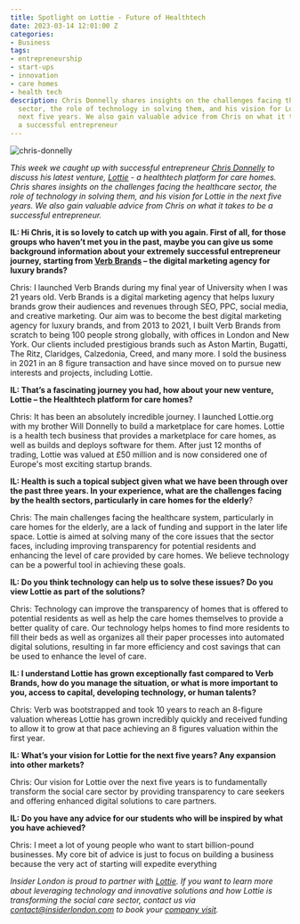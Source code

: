 ```yaml
---
title: Spotlight on Lottie - Future of Healthtech
date: 2023-03-14 12:01:00 Z
categories:
- Business
tags:
- entrepreneurship
- start-ups
- innovation
- care homes
- health tech
description: Chris Donnelly shares insights on the challenges facing the healthcare
  sector, the role of technology in solving them, and his vision for Lottie in the
  next five years. We also gain valuable advice from Chris on what it takes to be
  a successful entrepreneur
---
```


![chris-donnelly](/uploads/IMG-20230314-WA0000.jpg)

*This week we caught up with successful entrepreneur [Chris Donnelly](https://www.linkedin.com/in/donnellychris) to discuss his latest venture, [Lottie](https://lottie.org/) - a healthtech platform for care homes. Chris shares insights on the challenges facing the healthcare sector, the role of technology in solving them, and his vision for Lottie in the next five years. We also gain valuable advice from Chris on what it takes to be a successful entrepreneur.*


**IL: Hi Chris, it is so lovely to catch up with you again. First of all, for those groups who haven’t met you in the past, maybe you can give us some background information about your extremely successful entrepreneur journey, starting from [Verb Brands](https://verbbrands.com/) – the digital marketing agency for luxury brands?**

Chris: I launched Verb Brands during my final year of University when I was 21 years old. Verb Brands is a digital marketing agency that helps luxury brands grow their audiences and revenues through SEO, PPC, social media, and creative marketing. Our aim was to become the best digital marketing agency for luxury brands, and from 2013 to 2021, I built Verb Brands from scratch to being 100 people strong globally, with offices in London and New York. Our clients included prestigious brands such as Aston Martin, Bugatti, The Ritz, Claridges, Calzedonia, Creed, and many more. I sold the business in 2021 in an 8 figure transaction and have since moved on to pursue new interests and projects, including Lottie.

**IL: That’s a fascinating journey you had, how about your new venture, Lottie – the Healthtech platform for care homes?**

Chris: It has been an absolutely incredible journey. I launched Lottie.org with my brother Will Donnelly to build a marketplace for care homes. Lottie is a health tech business that provides a marketplace for care homes, as well as builds and deploys software for them. After just 12 months of trading, Lottie was valued at £50 million and is now considered one of Europe's most exciting startup brands.

**IL: Health is such a topical subject given what we have been through over the past three years. In your experience, what are the challenges facing by the health sectors, particularly in care homes  for the elderly**?

Chris: The main challenges facing the healthcare system, particularly in care homes for the elderly, are a lack of funding and support in the later life space. Lottie is aimed at solving many of the core issues that the sector faces, including improving transparency for potential residents and enhancing the level of care provided by care homes. We believe technology can be a powerful tool in achieving these goals.

**IL: Do you think technology can help us to solve these issues? Do you view Lottie as part of the solutions?**

Chris: Technology can improve the transparency of homes that is offered to potential residents as well as help the care homes themselves to provide a better quality of care. Our technology helps homes to find more residents to fill their beds as well as organizes all their paper processes into automated digital solutions, resulting in far more efficiency and cost savings that can be used to enhance the level of care.

**IL: I understand Lottie has grown exceptionally fast compared to Verb Brands, how do you manage the situation, or what is more important to you, access to capital, developing technology, or human talents?**

Chris: Verb was bootstrapped and took 10 years to reach an 8-figure valuation whereas Lottie has grown incredibly quickly and received funding to allow it to grow at that pace achieving an 8 figures valuation within the first year.

**IL: What’s your vision for Lottie for the next five years? Any expansion into other markets?**

Chris: Our vision for Lottie over the next five years is to fundamentally transform the social care sector by providing transparency to care seekers and offering enhanced digital solutions to care partners.

**IL: Do you have any advice for our students who will be inspired by what you have achieved?**

Chris: I meet a lot of young people who want to start billion-pound businesses. My core bit of advice is just to focus on building a business because the very act of starting will expedite everything

*Insider London is proud to partner with [Lottie](https://lottie.org/). If you want to learn more about leveraging technology and innovative solutions and how Lottie is transforming the social care sector, contact us via <a href="mailto:contact@insiderlondon.com">contact@insiderlondon.com</a> to book your [company visit](https://www.insiderlondon.com/london/company-visits/).*
